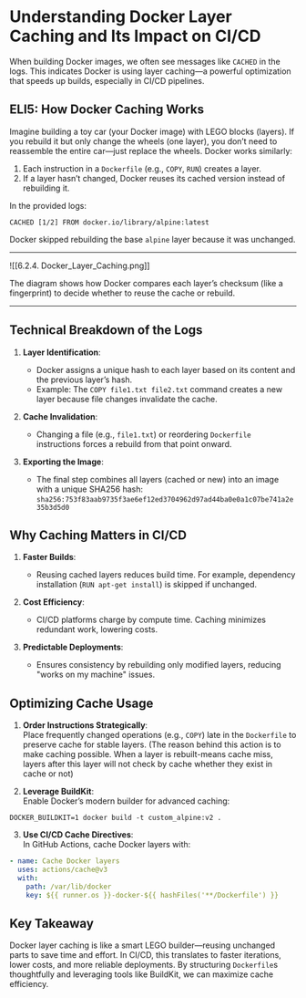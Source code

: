 # Understanding Docker Layer Caching and Its Impact on CI/CD  

When building Docker images, we often see messages like `CACHED` in the logs. This indicates Docker is using layer caching—a powerful optimization that speeds up builds, especially in CI/CD pipelines.  

## ELI5: How Docker Caching Works  
Imagine building a toy car (your Docker image) with LEGO blocks (layers). If you rebuild it but only change the wheels (one layer), you don’t need to reassemble the entire car—just replace the wheels. Docker works similarly:  
1. Each instruction in a `Dockerfile` (e.g., `COPY`, `RUN`) creates a layer.  
2. If a layer hasn’t changed, Docker reuses its cached version instead of rebuilding it.  

In the provided logs:  
```
CACHED [1/2] FROM docker.io/library/alpine:latest
```  
Docker skipped rebuilding the base `alpine` layer because it was unchanged.  

---

![[6.2.4. Docker_Layer_Caching.png]]  

The diagram shows how Docker compares each layer’s checksum (like a fingerprint) to decide whether to reuse the cache or rebuild.  

---

## Technical Breakdown of the Logs  
1. **Layer Identification**:  
   - Docker assigns a unique hash to each layer based on its content and the previous layer’s hash.  
   - Example: The `COPY file1.txt file2.txt` command creates a new layer because file changes invalidate the cache.  

2. **Cache Invalidation**:  
   - Changing a file (e.g., `file1.txt`) or reordering `Dockerfile` instructions forces a rebuild from that point onward.  

3. **Exporting the Image**:  
   - The final step combines all layers (cached or new) into an image with a unique SHA256 hash:  
   ```sha256:753f83aab9735f3ae6ef12ed3704962d97ad44ba0e0a1c07be741a2e35b3d5d0```  

## Why Caching Matters in CI/CD  
1. **Faster Builds**:  
   - Reusing cached layers reduces build time. For example, dependency installation (`RUN apt-get install`) is skipped if unchanged.  

2. **Cost Efficiency**:  
   - CI/CD platforms charge by compute time. Caching minimizes redundant work, lowering costs.  

3. **Predictable Deployments**:  
   - Ensures consistency by rebuilding only modified layers, reducing "works on my machine" issues.  

## Optimizing Cache Usage  
1. **Order Instructions Strategically**:  
   Place frequently changed operations (e.g., `COPY`) late in the `Dockerfile` to preserve cache for stable layers. (The reason behind this action is to make caching possible. When a layer is rebuilt-means cache miss, layers after this layer will not check by cache whether they exist in cache or not)

2. **Leverage BuildKit**:  
   Enable Docker’s modern builder for advanced caching:  
``` 
DOCKER_BUILDKIT=1 docker build -t custom_alpine:v2 . 
```  

3. **Use CI/CD Cache Directives**:  
   In GitHub Actions, cache Docker layers with:  
```yaml
- name: Cache Docker layers  
  uses: actions/cache@v3  
  with:  
    path: /var/lib/docker  
    key: ${{ runner.os }}-docker-${{ hashFiles('**/Dockerfile') }}  
```  

## Key Takeaway  
Docker layer caching is like a smart LEGO builder—reusing unchanged parts to save time and effort. In CI/CD, this translates to faster iterations, lower costs, and more reliable deployments. By structuring `Dockerfile`s thoughtfully and leveraging tools like BuildKit, we can maximize cache efficiency. 